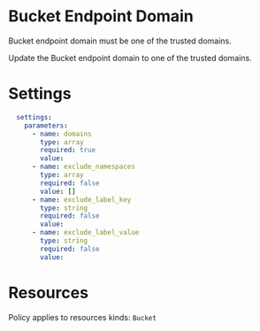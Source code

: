 # Bucket Endpoint Domain

Bucket endpoint domain must be one of the trusted domains.

Update the Bucket endpoint domain to one of the trusted domains.

# Settings
```yaml
  settings:
    parameters:
      - name: domains
        type: array
        required: true
        value:
      - name: exclude_namespaces
        type: array
        required: false
        value: []
      - name: exclude_label_key
        type: string
        required: false
        value:
      - name: exclude_label_value
        type: string
        required: false
        value:
```

# Resources
Policy applies to resources kinds:
`Bucket`
